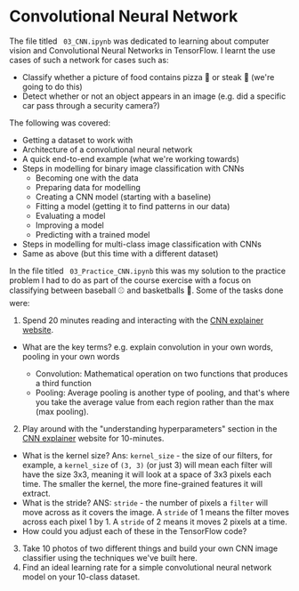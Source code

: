 # Convolutional Neural Network

The file titled ` 03_CNN.ipynb` was dedicated to learning about computer vision and Convolutional Neural Networks in TensorFlow. I learnt the use cases of such a network for cases such as:

* Classify whether a picture of food contains pizza 🍕 or steak 🥩 (we're going to do this)
* Detect whether or not an object appears in an image (e.g. did a specific car pass through a security camera?)

The following was covered:

- Getting a dataset to work with
- Architecture of a convolutional neural network
- A quick end-to-end example (what we're working towards)
- Steps in modelling for binary image classification with CNNs
  - Becoming one with the data
  - Preparing data for modelling
  - Creating a CNN model (starting with a baseline)
  - Fitting a model (getting it to find patterns in our data)
  - Evaluating a model
  - Improving a model
  - Predicting with a trained model
- Steps in modelling for multi-class image classification with CNNs
 - Same as above (but this time with a different dataset)

In the file titled ` 03_Practice_CNN.ipynb` this was my solution to the practice problem I had to do as part of the course exercise with a focus on classifying between baseball ⚾️ and basketballs 🏀. Some of the tasks done were:

1. Spend 20 minutes reading and interacting with the [CNN explainer website](https://poloclub.github.io/cnn-explainer/).
  * What are the key terms? e.g. explain convolution in your own words, pooling in your own words

    - Convolution: Mathematical operation on two functions that produces a third function
    - Pooling: Average pooling is another type of pooling, and that's where you take the average value from each region rather than the max (max pooling).

2. Play around with the "understanding hyperparameters" section in the [CNN explainer](https://poloclub.github.io/cnn-explainer/) website for 10-minutes.
  * What is the kernel size? Ans: `kernel_size` - the size of our filters, for example, a `kernel_size` of `(3, 3)` (or just 3) will mean each filter will have the size 3x3, meaning it will look at a space of 3x3 pixels each time. The smaller the kernel, the more fine-grained features it will extract.
  * What is the stride? ANS: `stride` - the number of pixels a `filter` will move across as it covers the image. A `stride` of 1 means the filter moves across each pixel 1 by 1. A `stride` of 2 means it moves 2 pixels at a time.
  * How could you adjust each of these in the TensorFlow code?
3. Take 10 photos of two different things and build your own CNN image classifier using the techniques we've built here.
4. Find an ideal learning rate for a simple convolutional neural network model on your 10-class dataset.
